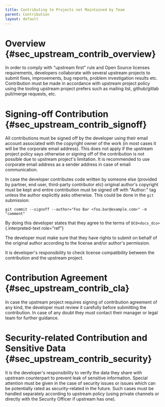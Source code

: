 ```yaml
---
title: Contributing to Projects not Maintained by Team
parent: Contribution
layout: default
---
```


# Overview {#sec_upstream_contrib_overview}

In order to comply with \"upstream first\" rule and Open Source licenses
requirements, developers collaborate with several upstream projects to
submit fixes, improvements, bug reports, problem investigation results
etc. Contribution must be made in accordance with upstream project
policy using the tooling upstream project prefers such as mailing list,
github/gitlab pull/merge requests, etc.

# Signing-off Contribution {#sec_upstream_contrib_signoff}

All contributions must be signed off by the developer using their email
account associated with the copyright owner of the work (in most cases
it will be the corporate email address). This does not apply if the
upstream project policy says otherwise or signing off of the
contribution is not possible due to upstream project\'s limitation. It
is recommended to use corporate email address as a sender address in
case of email communication.

In case the developer contributes code written by someone else (provided
by partner, end user, third-party contributor etc) original author\'s
copyright must be kept and entire contribution must be signed off with
\"Author:\" tag unless the author explicitly asks otherwise. This could
be done in the `git` submission:

```text
git commit --signoff --author="Foo Bar <foo.bar@example.com>" -m "comment"
```

By doing this developer states that they agree to the terms of
`DCO<docs_dco>`{.interpreted-text role="ref"}

The developer must make sure that they have rights to submit on behalf
of the original author according to the license and/or author\'s
permission.

It is developer\'s responsibility to check license compatibility between
the contribution and the upstream project.

# Contribution Agreement {#sec_upstream_contrib_cla}

In case the upstream project requires signing of contribution agreement
of any kind, the developer must review it carefully before submitting
the contribution. In case of any doubt they must contact their manager
or legal team for further guidance.

# Security-related Contribution and Sensitive Data {#sec_upstream_contrib_security}

It is the developer\'s responsibility to verify the data they share with
upstream counterpart to prevent leak of sensitive information. Special
attention must be given in the case of security issues or issues which
can be potentially rated as security-related in the future. Such cases
must be handled separately according to upstream policy (using private
channels or directly with the Security Officer if upstream has one).
